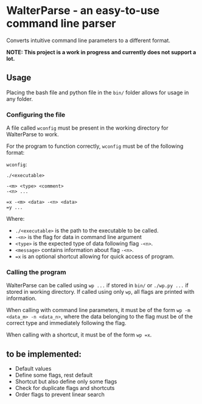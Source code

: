# WalterParse - an easy-to-use command line parser
Converts intuitive command line parameters to a different format.

**NOTE: This project is a work in progress and currently does not support a lot.**

## Usage

Placing the bash file and python file in the `bin/` folder allows for usage in any folder. 

### Configuring the file 

A file called `wconfig` must be present in the working directory for WalterParse to work.

For the program to function correctly, `wconfig` must be of the following format:

`wconfig`:

````
./<executable>

-<m> <type> <comment>
-<n> ...

=x -<m> <data> -<n> <data>
=y ...
````

Where:
- `./<executable>` is the path to the executable to be called.
- `-<n>` is the flag for data in command line argument
- `<type>` is the expected type of data following flag `-<n>`.
- `<message>` contains information about flag `-<n>`.
- `=x` is an optional shortcut allowing for quick access of program.

### Calling the program

WalterParse can be called using `wp ...` if stored in `bin/` or `./wp.py ...` if stored in working directory. If called using only `wp`, all flags are printed with information.

When calling with command line parameters, it must be of the form `wp -m <data_m> -n <data_n>`, where the data belonging to the flag must be of the correct type and immediately following the flag.

When calling with a shortcut, it must be of the form `wp =x`.

## to be implemented:
- Default values
- Define some flags, rest default
- Shortcut but also define only some flags
- Check for duplicate flags and shortcuts
- Order flags to prevent linear search